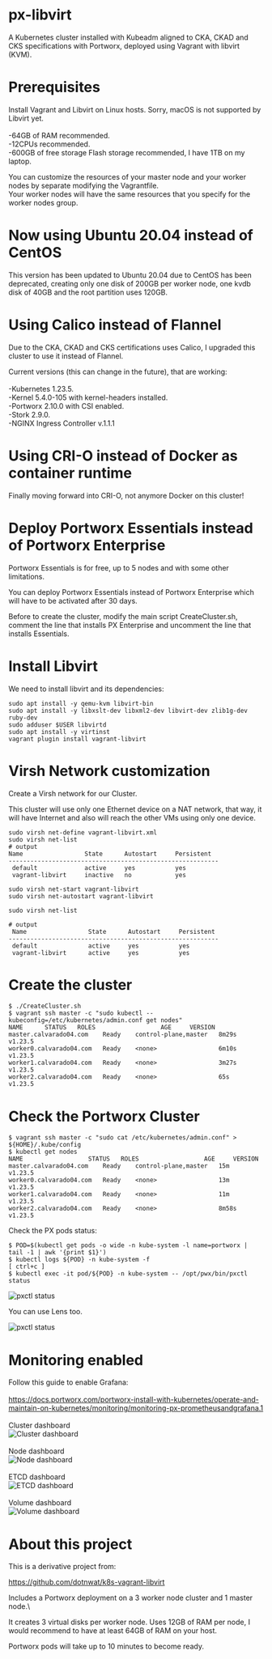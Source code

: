 # px-libvirt

A Kubernetes cluster installed with Kubeadm aligned to CKA, CKAD and CKS specifications with Portworx, deployed using Vagrant with libvirt (KVM).

# Prerequisites

Install Vagrant and Libvirt on Linux hosts. Sorry, macOS is not supported by Libvirt yet.\
\
-64GB of RAM recommended.\
-12CPUs recommended.\
-600GB of free storage Flash storage recommended, I have 1TB on my laptop.

You can customize the resources of your master node and your worker nodes by separate modifying the Vagrantfile.\
Your worker nodes will have the same resources that you specify for the worker nodes group.

# Now using Ubuntu 20.04 instead of CentOS

This version has been updated to Ubuntu 20.04 due to CentOS has been deprecated, creating only one disk of 200GB per worker node, one kvdb disk of 40GB and the root partition uses 120GB.

# Using Calico instead of Flannel

Due to the CKA, CKAD and CKS certifications uses Calico, I upgraded this cluster to use it instead of Flannel.

Current versions (this can change in the future), that are working:\
\
-Kubernetes 1.23.5.
\
-Kernel 5.4.0-105 with kernel-headers installed.
\
-Portworx 2.10.0 with CSI enabled.
\
-Stork 2.9.0.
\
-NGINX Ingress Controller v.1.1.1

# Using CRI-O instead of Docker as container runtime

Finally moving forward into CRI-O, not anymore Docker on this cluster!

# Deploy Portworx Essentials instead of Portworx Enterprise

Portworx Essentials is for free, up to 5 nodes and with some other limitations.

You can deploy Portworx Essentials instead of Portworx Enterprise which will have to be activated after 30 days.

Before to create the cluster, modify the main script CreateCluster.sh, comment the line that installs PX Enterprise and uncomment the line that installs Essentials.
 

# Install Libvirt

We need to install libvirt and its dependencies:

```
sudo apt install -y qemu-kvm libvirt-bin
sudo apt install -y libxslt-dev libxml2-dev libvirt-dev zlib1g-dev ruby-dev
sudo adduser $USER libvirtd
sudo apt install -y virtinst
vagrant plugin install vagrant-libvirt

```

# Virsh Network customization

Create a Virsh network for our Cluster.

This cluster will use only one Ethernet device on a NAT network, that way, it will have Internet and also will reach the other VMs using only one device.


```
sudo virsh net-define vagrant-libvirt.xml
sudo virsh net-list
# output
Name                 State      Autostart     Persistent
----------------------------------------------------------
 default             active     yes           yes
 vagrant-libvirt     inactive   no            yes

sudo virsh net-start vagrant-libvirt
sudo virsh net-autostart vagrant-libvirt

sudo virsh net-list

# output
 Name                 State      Autostart     Persistent
----------------------------------------------------------
 default              active     yes           yes
 vagrant-libvirt      active     yes           yes
```

# Create the cluster

```
$ ./CreateCluster.sh
$ vagrant ssh master -c "sudo kubectl --kubeconfig=/etc/kubernetes/admin.conf get nodes"
NAME      STATUS   ROLES                  AGE     VERSION
master.calvarado04.com    Ready    control-plane,master   8m29s   v1.23.5
worker0.calvarado04.com   Ready    <none>                 6m10s   v1.23.5
worker1.calvarado04.com   Ready    <none>                 3m27s   v1.23.5
worker2.calvarado04.com   Ready    <none>                 65s     v1.23.5

```

# Check the Portworx Cluster

```
$ vagrant ssh master -c "sudo cat /etc/kubernetes/admin.conf" > ${HOME}/.kube/config
$ kubectl get nodes
NAME                  STATUS   ROLES                  AGE     VERSION
master.calvarado04.com    Ready    control-plane,master   15m     v1.23.5
worker0.calvarado04.com   Ready    <none>                 13m     v1.23.5
worker1.calvarado04.com   Ready    <none>                 11m     v1.23.5
worker2.calvarado04.com   Ready    <none>                 8m58s   v1.23.5
```
Check the PX pods status:

```
$ POD=$(kubectl get pods -o wide -n kube-system -l name=portworx | tail -1 | awk '{print $1}')
$ kubectl logs ${POD} -n kube-system -f
[ ctrl+c ]
$ kubectl exec -it pod/${POD} -n kube-system -- /opt/pwx/bin/pxctl status
```
![pxctl status](/images/px-status.png)

You can use Lens too.

![pxctl status](/images/cluster.png)


# Monitoring enabled

Follow this guide to enable Grafana:\
\
https://docs.portworx.com/portworx-install-with-kubernetes/operate-and-maintain-on-kubernetes/monitoring/monitoring-px-prometheusandgrafana.1
\
\
Cluster dashboard\
![Cluster dashboard](/images/grafana-cluster.png)\
\
Node dashboard\
![Node dashboard](/images/grafana-node.png)\
\
ETCD dashboard\
![ETCD dashboard](/images/grafana-etcd.png)\
\
Volume dashboard\
![Volume dashboard](/images/grafana-volume.png)

# About this project

This is a derivative project from:

https://github.com/dotnwat/k8s-vagrant-libvirt 

Includes a Portworx deployment on a 3 worker node cluster and 1 master node.\

It creates 3 virtual disks per worker node. Uses 12GB of RAM per node, I would recommend to have at least 64GB of RAM on your host.

Portworx pods will take up to 10 minutes to become ready.
